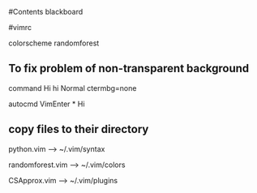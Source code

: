 #Contents
blackboard

#vimrc


colorscheme randomforest

To fix problem of non-transparent background
--------------------------------------------
command Hi hi Normal ctermbg=none

autocmd VimEnter * Hi


copy files to their directory
-----------------------------

python.vim      --> ~/.vim/syntax

randomforest.vim  --> ~/.vim/colors

CSApprox.vim    --> ~/.vim/plugins
